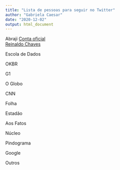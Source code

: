 ```yaml
---
title: "Lista de pessoas para seguir no Twitter"
author: "Gabriela Caesar"
date: "2020-12-02"
output: html_document
---
```


Abraji
[Conta oficial](https://twitter.com/abraji)       
[Reinaldo Chaves](https://twitter.com/paidatocandeira)        
  
Escola de Dados

OKBR

G1 

O Globo 

CNN

Folha

Estadão

Aos Fatos

Núcleo

Pindograma 

Google

Outros



